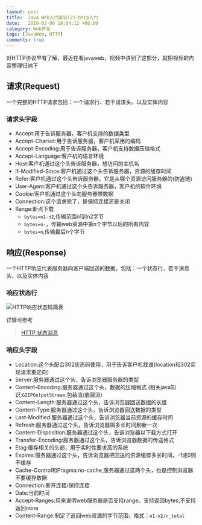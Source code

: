```yaml
---
layout: post
title:  Java Web入门笔记(2)-http入门
date:   2016-02-06 18:04:12 +08:00
category: Web开发
tags: [JavaWeb, HTTP]
comments: true
---
```


对HTTP协议早有了解，最近在看javaweb，视频中讲到了这部分，就把视频的内容整理归纳下

<!-- more -->

## 请求(Request)

一个完整的HTTP请求包括：一个请求行、若干请求头、以及实体内容

### 请求头字段

- Accept:用于告诉服务器，客户机支持的数据类型
- Accept-Charset:用于告诉服务器，客户机采用的编码
- Accept-Encoding:用于告诉服务器，客户机支持数据压缩格式
- Accept-Language:客户机的语言环境
- Host:客户机通过这个头告诉服务器，想访问的主机名
- If-Modified-Since:客户机通过这个头告诉服务器，资源的缓存时间
- Refer:客户机通过这个头告诉服务器，它是从哪个资源访问服务器的(防盗链)
- User-Agent:客户机通过这个头告诉服务器，客户机的软件环境
- Cookie:客户机通过这个头向服务器带数据
- Connection:这个请求完了，是保持连接还是关闭
- Range:断点下载
  - `bytes=n1-n2`,传输范围n1到n2字节
  - `bytes=n-`，传输web资源中第n个字节以后的所有内容
  - `bytes=n`,传输最后n个字节

## 响应(Response)

一个HTTP响应代表服务器向客户端回送的数据，包括：一个状态行、若干消息头、以及实体内容

### 响应状态行

![HTTP响应状态码简表](http://blog.qiniu.brianway.site/javaweb_HttpResponseStatus.png)

详情可参考

> [HTTP 状态消息](http://www.w3school.com.cn/tags/html_ref_httpmessages.asp)

### 响应头字段

- Location:这个头配合302状态码使用，用于告诉客户机找谁(location和302实现请求重定向)
- Server:服务器通过这个头，告诉浏览器服务器的类型
- Content-Encoding:服务器通过这个头，数据的压缩格式
  (相关java知识:`GZIPOutputStream`,包装流/底层流)
- Content-Length:服务器通过这个头，告诉浏览器回送数据的长度
- Content-Type:服务器通过这个头，告诉浏览器回送数据的类型
- Last-Modified:服务器通过这个头，告诉浏览器当前资源的缓存时间
- Refresh:服务器通过这个头，告诉浏览器隔多长时间刷新一次
- Content-Disposition:服务器通过这个头，告诉浏览器以下载方式打开
- Transfer-Encoding:服务器通过这个头，告诉浏览器数据的传送格式
- Etag:缓存相关的头部，用于实时性要求高的系统
- Expires:服务器通过这个头，告诉浏览器把回送的资源缓存多长时间，-1或0则不缓存
- Cache-Control和Pragma:no-cache,服务器通过这两个头，也是控制浏览器不要缓存数据
- Connection:断开连接/保持连接
- Date:当前时间
- Accept-Ranges:用来说明web服务器是否支持range。支持返回bytes;不支持返回none
- Content-Range:制定了返回web资源的字节范围，格式：`n1-n2/n_total`

